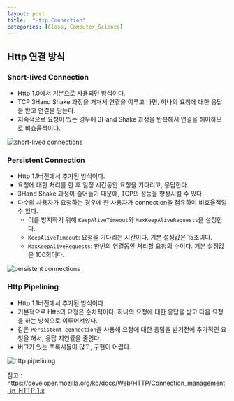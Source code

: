 ```yaml
---
layout: post
title:  "Http Connection"
categories: [Class, Computer_Science]
---
```


## Http 연결 방식
### Short-lived Connection
- Http 1.0에서 기본으로 사용되던 방식이다.
- TCP 3Hand Shake 과정을 거쳐서 연결을 이루고 나면, 하나의 요청에 대한 응답을 받고 연결을 닫는다.
- 지속적으로 요청이 있는 경우에 3Hand Shake 과정을 반복해서 연결을 해야하므로 비효율적이다.

![short-lived connections](https://user-images.githubusercontent.com/42088125/98533178-fb014c00-22c5-11eb-81a9-60bbcb70d676.JPG)

### Persistent Connection
- Http 1.1버전에서 추가된 방식이다.
- 요청에 대한 처리를 한 후 일정 시간동안 요청을 기다리고, 응답한다.
- 3Hand Shake 과정이 줄어들기 때문에, TCP의 성능을 향상시킬 수 있다.
- 다수의 사용자가 요청하는 경우에 한 사용자가 connection을 점유하여 비효율적일 수 있다.
  - 이를 방지하기 위해 `KeepAliveTimeout`와 `MaxKeepAliveRequests`을 설정한다.
  - `KeepAliveTimeout`: 요청을 기다리는 시간이다. 기본 설정값은 15초이다.
  - `MaxKeepAliveRequests`: 한번의 연결동안 처리할 요청의 수이다. 기본 설정값은 100회이다.

![persistent connections](https://user-images.githubusercontent.com/42088125/98533238-0c4a5880-22c6-11eb-9d32-8b6d20552ecc.JPG)

### Http Pipelining
- Http 1.1버전에서 추가된 방식이다.
- 기본적으로 Http의 요청은 순차적이다. 하나의 요청에 대한 응답을 받고 다음 요청을 하는 방식으로 이루어져있다.
- 같은 `Persistent connection`을 사용해 요청에 대한 응답을 받기전에 추가적인 요청을 해서, 응답 지연률을 줄인다.
- 버그가 있는 프록시들이 많고, 구현이 어렵다.

![http pipelining](https://user-images.githubusercontent.com/42088125/98533282-1b310b00-22c6-11eb-965d-24dc63a49917.JPG)

참고 : https://developer.mozilla.org/ko/docs/Web/HTTP/Connection_management_in_HTTP_1.x